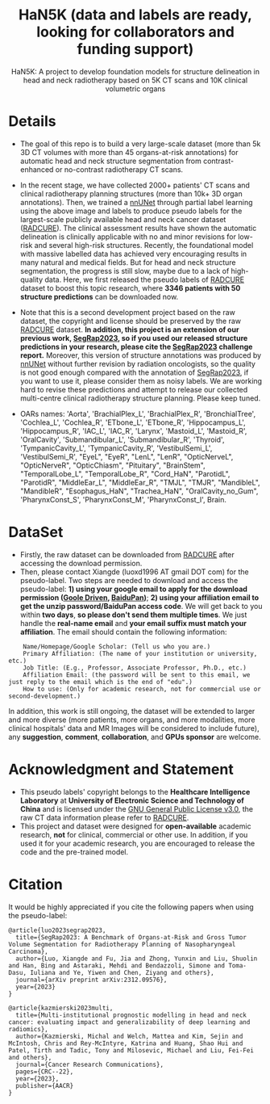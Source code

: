 # <div align=center>HaN5K (data and labels are ready, looking for collaborators and funding support)</div>
<div align=center>HaN5K: A project to develop foundation models for structure delineation in head and neck radiotherapy based on 5K CT scans and 10K clinical volumetric organs</div>

# Details
* The goal of this repo is to build a very large-scale dataset (more than 5k 3D CT volumes with more than 45 organs-at-risk annotations) for automatic head and neck structure segmentation from contrast-enhanced or no-contrast radiotherapy CT scans.
 
* In the recent stage, we have collected 2000+ patients' CT scans and clinical radiotherapy planning structures (more than 10k+ 3D organ annotations). Then, we trained a [nnUNet](https://github.com/MIC-DKFZ/nnUNet) through partial label learning using the above image and labels to produce pseudo labels for the largest-scale publicly available head and neck cancer dataset ([RADCURE](https://www.cancerimagingarchive.net/collection/radcure/)). The clinical assessment results have shown the automatic delineation is clinically applicable with no and minor revisions for low-risk and several high-risk structures. Recently, the foundational model with massive labelled data has achieved very encouraging results in many natural and medical fields. But for head and neck structure segmentation, the progress is still slow, maybe due to a lack of high-quality data. Here, we first released the pseudo labels of [RADCURE](https://www.cancerimagingarchive.net/collection/radcure/) dataset to boost this topic research, where **3346 patients with 50 structure predictions** can be downloaded now.
  
* Note that this is a second development project based on the raw dataset, the copyright and license should be preserved by the raw [RADCURE](https://www.cancerimagingarchive.net/collection/radcure/) dataset. **In addition, this project is an extension of our previous work, [SegRap2023](https://segrap2023.grand-challenge.org/), so if you used our released structure predictions in your research, please cite the [SegRap2023](https://segrap2023.grand-challenge.org/) challenge report.** Moreover, this version of structure annotations was produced by [nnUNet](https://github.com/MIC-DKFZ/nnUNet) without further revision by radiation oncologists, so the quality is not good enough compared with the annotation of [SegRap2023](https://segrap2023.grand-challenge.org/), if you want to use it, please consider them as noisy labels. We are working hard to revise these predictions and attempt to release our collected multi-centre clinical radiotherapy structure planning. Please keep tuned.

* OARs names: 'Aorta', 'BrachialPlex_L', 'BrachialPlex_R', 'BronchialTree', 'Cochlea_L', 'Cochlea_R', 'ETbone_L', 'ETbone_R', 'Hippocampus_L', 'Hippocampus_R', 'IAC_L', 'IAC_R', 'Larynx', 'Mastoid_L', 'Mastoid_R', 'OralCavity', 'Submandibular_L', 'Submandibular_R', 'Thyroid', 'TympanicCavity_L', 'TympanicCavity_R', 'VestibulSemi_L', 'VestibulSemi_R', "EyeL", "EyeR", "LenL", "LenR", "OpticNerveL", "OpticNerveR", "OpticChiasm", "Pituitary", "BrainStem", "TemporalLobe_L", "TemporalLobe_R", "Cord_HaN", "ParotidL", "ParotidR", "MiddleEar_L", "MiddleEar_R", "TMJL", "TMJR", "MandibleL", "MandibleR", "Esophagus_HaN", "Trachea_HaN", "OralCavity_no_Gum", 'PharynxConst_S', 'PharynxConst_M', 'PharynxConst_I', Brain.                                       

# DataSet
* Firstly, the raw dataset can be downloaded from [RADCURE](https://www.cancerimagingarchive.net/collection/radcure/) after accessing the download permission.
* Then, please contact Xiangde (luoxd1996 AT gmail DOT com) for the pseudo-label. Two steps are needed to download and access the pseudo-label: **1) using your google email to apply for the download permission ([Goole Driven](https://drive.google.com/file/d/1eQNk3dKaCDEfRYyDsR-cPTDyUrJlGrT4/view?usp=sharing), [BaiduPan](https://pan.baidu.com/s/1kJNjJ7s2svh9KK-94FY4HA?pwd=2023))**; **2) using your affiliation email to get the unzip password/BaiduPan access code**. We will get back to you within **two days**, **so please don't send them multiple times**. We just handle the **real-name email** and **your email suffix must match your affiliation**. The email should contain the following information:

```
    Name/Homepage/Google Scholar: (Tell us who you are.)
    Primary Affiliation: (The name of your institution or university, etc.)
    Job Title: (E.g., Professor, Associate Professor, Ph.D., etc.)
    Affiliation Email: (the password will be sent to this email, we just reply to the email which is the end of "edu".)
    How to use: (Only for academic research, not for commercial use or second-development.)
```
    
In addition, this work is still ongoing, the dataset will be extended to larger and more diverse (more patients, more organs, and more modalities, more clinical hospitals' data and MR Images will be considered to include future), any **suggestion**, **comment**, **collaboration**, and **GPUs sponsor** are welcome. 

# Acknowledgment and Statement
* This pseudo labels' copyright belongs to the **Healthcare Intelligence Laboratory** at **University of Electronic Science and Technology of China** and is licensed under the [GNU General Public License v3.0](https://www.gnu.org/licenses/gpl-3.0.html), the raw CT data information please refer to [RADCURE](https://www.cancerimagingarchive.net/collection/radcure/).
* This project and dataset were designed for **open-available** academic research, **not** for clinical, commercial or other use. In addition, if you used it for your academic research, you are encouraged to release the code and the pre-trained model.

# Citation
It would be highly appreciated if you cite the following papers when using the pseudo-label:
```
@article{luo2023segrap2023,
  title={SegRap2023: A Benchmark of Organs-at-Risk and Gross Tumor Volume Segmentation for Radiotherapy Planning of Nasopharyngeal Carcinoma},
  author={Luo, Xiangde and Fu, Jia and Zhong, Yunxin and Liu, Shuolin and Han, Bing and Astaraki, Mehdi and Bendazzoli, Simone and Toma-Dasu, Iuliana and Ye, Yiwen and Chen, Ziyang and others},
  journal={arXiv preprint arXiv:2312.09576},
  year={2023}
}

@article{kazmierski2023multi,
  title={Multi-institutional prognostic modelling in head and neck cancer: evaluating impact and generalizability of deep learning and radiomics},
  author={Kazmierski, Michal and Welch, Mattea and Kim, Sejin and McIntosh, Chris and Rey-McIntyre, Katrina and Huang, Shao Hui and Patel, Tirth and Tadic, Tony and Milosevic, Michael and Liu, Fei-Fei and others},
  journal={Cancer Research Communications},
  pages={CRC--22},
  year={2023},
  publisher={AACR}
}
```
